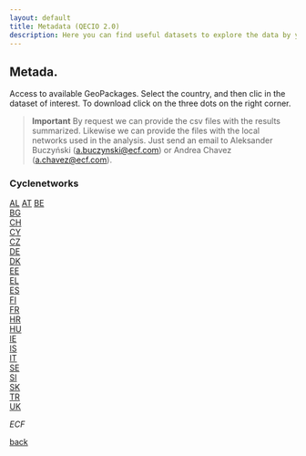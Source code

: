 ```yaml
---
layout: default
title: Metadata (QECIO 2.0)
description: Here you can find useful datasets to explore the data by yourself.
---
```


## Metada.

Access to available GeoPackages. Select the country, and then clic in the dataset of interest. To download click on the three dots on the right corner. 

> **Important**
> By request we can provide the csv files with the results summarized. Likewise we can provide the files with the local networks used in the analysis.
> Just send an email to Aleksander Buczyński (a.buczynski@ecf.com) or Andrea Chavez (a.chavez@ecf.com). 

### Cyclenetworks
[AL](Metadata/Cyclenetworks/AL/)
[AT](Metadata/Cyclenetworks/AT)
[BE](https://minhaskamal.github.io/DownGit/#/home?url=https://github.com/European-Cyclists-Federation/European-Cyclists-Federation.github.io/tree/main/Metadata/Cyclenetworks/BE)<br>
[BG](Metadata/Cyclenetworks/BG)<br>
[CH](Metadata/Cyclenetworks/CH)<br>
[CY](Metadata/Cyclenetworks/CY)<br>
[CZ](Metadata/Cyclenetworks/CZ)<br>
[DE](Metadata/Cyclenetworks/DE)<br>
[DK](Metadata/Cyclenetworks/DK)<br>
[EE](Metadata/Cyclenetworks/EE)<br>
[EL](Metadata/Cyclenetworks/EL)<br>
[ES](Metadata/Cyclenetworks/ES)<br>
[FI](Metadata/Cyclenetworks/FI)<br>
[FR](Metadata/Cyclenetworks/FR)<br>
[HR](Metadata/Cyclenetworks/HR)<br>
[HU](Metadata/Cyclenetworks/HU)<br>
[IE](Metadata/Cyclenetworks/IE)<br>
[IS](Metadata/Cyclenetworks/IS)<br>
[IT](Metadata/Cyclenetworks/IT)<br>
[SE](Metadata/Cyclenetworks/SE)<br>
[SI](Metadata/Cyclenetworks/SI)<br>
[SK](Metadata/Cyclenetworks/SK)<br>
[TR](Metadata/Cyclenetworks/TR)<br>
[UK](Metadata/Cyclenetworks/UK)<br>


_ECF_

[back](./)
